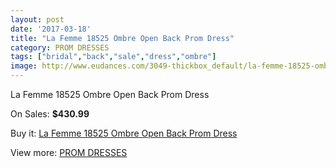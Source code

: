 ```yaml
---
layout: post
date: '2017-03-18'
title: "La Femme 18525 Ombre Open Back Prom Dress"
category: PROM DRESSES
tags: ["bridal","back","sale","dress","ombre"]
image: http://www.eudances.com/3049-thickbox_default/la-femme-18525-ombre-open-back-prom-dress.jpg
---
```

La Femme 18525 Ombre Open Back Prom Dress

On Sales: **$430.99**
<a href="https://www.eudances.com/en/prom-dresses/1054-la-femme-18525-ombre-open-back-prom-dress.html"><amp-img layout="responsive" width="600" height="600" src="//www.eudances.com/3049-thickbox_default/la-femme-18525-ombre-open-back-prom-dress.jpg" alt="La Femme 18525 Ombre Open Back Prom Dress 0" /></a>
<a href="https://www.eudances.com/en/prom-dresses/1054-la-femme-18525-ombre-open-back-prom-dress.html"><amp-img layout="responsive" width="600" height="600" src="//www.eudances.com/3050-thickbox_default/la-femme-18525-ombre-open-back-prom-dress.jpg" alt="La Femme 18525 Ombre Open Back Prom Dress 1" /></a>

Buy it: [La Femme 18525 Ombre Open Back Prom Dress](https://www.eudances.com/en/prom-dresses/1054-la-femme-18525-ombre-open-back-prom-dress.html "La Femme 18525 Ombre Open Back Prom Dress")

View more: [PROM DRESSES](https://www.eudances.com/en/13-prom-dresses "PROM DRESSES")